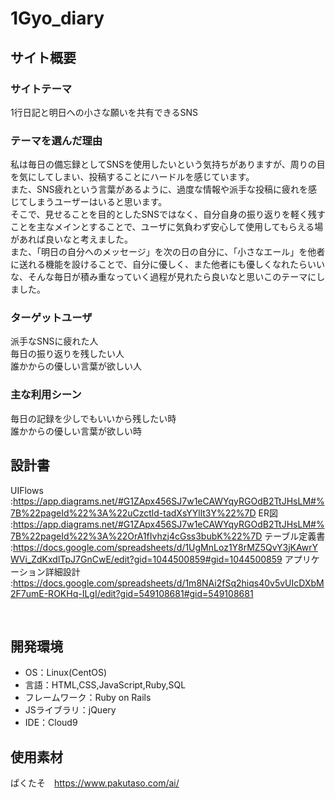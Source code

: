 #  1Gyo_diary
## サイト概要
### サイトテーマ
1行日記と明日への小さな願いを共有できるSNS
​
### テーマを選んだ理由
私は毎日の備忘録としてSNSを使用したいという気持ちがありますが、周りの目を気にしてしまい、投稿することにハードルを感じています。  
また、SNS疲れという言葉があるように、過度な情報や派手な投稿に疲れを感じてしまうユーザーはいると思います。  
そこで、見せることを目的としたSNSではなく、自分自身の振り返りを軽く残すことを主なメインとすることで、ユーザに気負わず安心して使用してもらえる場があれば良いなと考えました。  
また、「明日の自分へのメッセージ」を次の日の自分に、「小さなエール」を他者に送れる機能を設けることで、自分に優しく、また他者にも優しくなれたらいいな、そんな毎日が積み重なっていく過程が見れたら良いなと思いこのテーマにしました。


### ターゲットユーザ
派手なSNSに疲れた人  
毎日の振り返りを残したい人  
誰かからの優しい言葉が欲しい人
​
### 主な利用シーン
毎日の記録を少しでもいいから残したい時  
誰かからの優しい言葉が欲しい時
​
## 設計書
UIFlows :https://app.diagrams.net/#G1ZApx456SJ7w1eCAWYqyRGOdB2TtJHsLM#%7B%22pageId%22%3A%22uCzctld-tadXsYYllt3Y%22%7D
ER図 :https://app.diagrams.net/#G1ZApx456SJ7w1eCAWYqyRGOdB2TtJHsLM#%7B%22pageId%22%3A%22OrA1fIvhzj4cGss3bubK%22%7D
テーブル定義書 :https://docs.google.com/spreadsheets/d/1UgMnLoz1Y8rMZ5QvY3jKAwrYWVi_ZdKxdlTpJ7GnCwE/edit?gid=1044500859#gid=1044500859
アプリケーション詳細設計 :https://docs.google.com/spreadsheets/d/1m8NAi2fSq2hiqs40v5vUIcDXbM2F7umE-ROKHq-ILgI/edit?gid=549108681#gid=549108681
<!-- 【補足説明】 -->
<!-- - テーマ提出時点では不要です。 -->
<!-- - 当項目には「後ほど作成予定」と記載しましょう。 -->
​
## 開発環境
- OS：Linux(CentOS)
- 言語：HTML,CSS,JavaScript,Ruby,SQL
- フレームワーク：Ruby on Rails
- JSライブラリ：jQuery
- IDE：Cloud9
​
## 使用素材
ぱくたそ　https://www.pakutaso.com/ai/

<!-- - 外部サービスの画像素材・音声素材を使用した場合は、必ずサービス名とURLを明記してください。 -->
<!-- - アプリケーションの実装に使用したgem/bootstrapのリファレンスなどの記載は不要です。 -->
<!-- - 使用しない場合は、使用素材の項目をREADMEから削除してください。 -->
<!-- - 架空の団体・題材を前提にポートフォリオを制作する場合、下記のテンプレートを当項目内に記載しましょう。 -->
<!-- 【テンプレート】 -->
<!-- 著作権を考慮し、架空のデータを扱う予定です。 -->
<!-- なお今後、実在するデータを利用する際には、事前に著作権保持者と契約を結んだ上で利用します。 -->